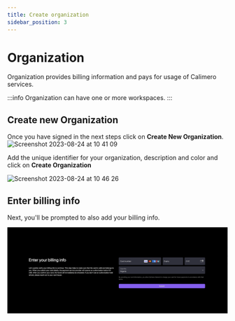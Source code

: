```yaml
---
title: Create organization
sidebar_position: 3
---
```


# Organization

Organization provides billing information and pays for usage of Calimero services.

:::info
Organization can have one or more workspaces.
:::

## Create new Organization

Once you have signed in the next steps click on **Create New Organization**. 
<img width="1492" alt="Screenshot 2023-08-24 at 10 41 09" src="https://github.com/calimero-is-near/docs/assets/39309699/2600aa56-0754-4e33-9dd3-30f07db113a6"/>

Add the unique identifier for your organization, description and color and click on **Create Organization**

<img width="1340" alt="Screenshot 2023-08-24 at 10 46 26" src="https://github.com/calimero-is-near/docs/assets/39309699/6886f2cc-66e6-4aac-9237-b02d7e5c3ea7"/>


## Enter billing info

Next, you'll be prompted to also add your billing info. 

![](../../static/img/bill.png)
